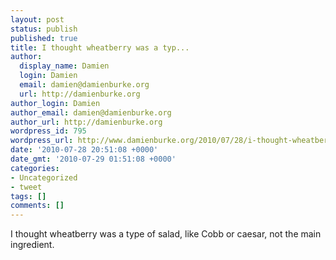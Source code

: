 ```yaml
---
layout: post
status: publish
published: true
title: I thought wheatberry was a typ...
author:
  display_name: Damien
  login: Damien
  email: damien@damienburke.org
  url: http://damienburke.org
author_login: Damien
author_email: damien@damienburke.org
author_url: http://damienburke.org
wordpress_id: 795
wordpress_url: http://www.damienburke.org/2010/07/28/i-thought-wheatberry-was-a-typ/
date: '2010-07-28 20:51:08 +0000'
date_gmt: '2010-07-29 01:51:08 +0000'
categories:
- Uncategorized
- tweet
tags: []
comments: []
---
```

<p>I thought wheatberry was a type of salad, like Cobb or caesar, not the main ingredient.</p>
